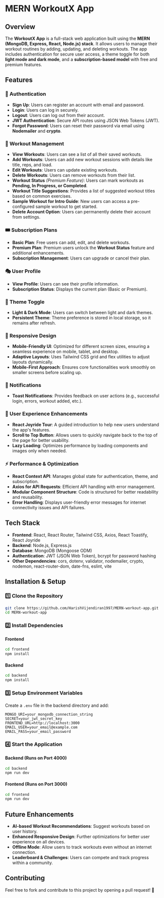 # MERN WorkoutX App

## Overview

The **WorkoutX App** is a full-stack web application built using the **MERN (MongoDB, Express, React, Node.js) stack**. It allows users to manage their workout routines by adding, updating, and deleting workouts. The app includes authentication for secure user access, a theme toggle for both **light mode and dark mode**, and a **subscription-based model** with free and premium features.

## Features

### 🔐 Authentication

- **Sign Up**: Users can register an account with email and password.
- **Login**: Users can log in securely.
- **Logout**: Users can log out from their account.
- **JWT Authentication**: Secure API routes using JSON Web Tokens (JWT).
- **Forgot Password**: Users can reset their password via email using **Nodemailer** and **crypto**.

### 💪 Workout Management

- **View Workouts**: Users can see a list of all their saved workouts.
- **Add Workouts**: Users can add new workout sessions with details like title, reps, and load.
- **Edit Workouts**: Users can update existing workouts.
- **Delete Workouts**: Users can remove workouts from their list.
- **Workout Status** *(Premium Feature)*: Users can mark workouts as **Pending, In Progress, or Completed**.
- **Workout Title Suggestions**: Provides a list of suggested workout titles based on common exercises.
- **Sample Workout for Intro Guide**: New users can access a pre-configured sample workout to get started.
- **Delete Account Option**: Users can permanently delete their account from settings.

### 🎟️ Subscription Plans

- **Basic Plan**: Free users can add, edit, and delete workouts.
- **Premium Plan**: Premium users unlock the **Workout Status** feature and additional enhancements.
- **Subscription Management**: Users can upgrade or cancel their plan.

### 🎭 User Profile

- **View Profile**: Users can see their profile information.
- **Subscription Status**: Displays the current plan (Basic or Premium).

### 🎨 Theme Toggle

- **Light & Dark Mode**: Users can switch between light and dark themes.
- **Persistent Theme**: Theme preference is stored in local storage, so it remains after refresh.

### 📱 Responsive Design

- **Mobile-Friendly UI**: Optimized for different screen sizes, ensuring a seamless experience on mobile, tablet, and desktop.
- **Adaptive Layouts**: Uses Tailwind CSS grid and flex utilities to adjust layouts dynamically.
- **Mobile-First Approach**: Ensures core functionalities work smoothly on smaller screens before scaling up.

### 🔔 Notifications

- **Toast Notifications**: Provides feedback on user actions (e.g., successful login, errors, workout added, etc.).

### 🚀 User Experience Enhancements

- **React Joyride Tour**: A guided introduction to help new users understand the app's features.
- **Scroll to Top Button**: Allows users to quickly navigate back to the top of the page for better usability.
- **Lazy Loading**: Optimizes performance by loading components and images only when needed.

### ⚡ Performance & Optimization

- **React Context API**: Manages global state for authentication, theme, and subscription.
- **Axios for API Requests**: Efficient API handling with error management.
- **Modular Component Structure**: Code is structured for better readability and reusability.
- **Error Handling**: Displays user-friendly error messages for internet connectivity issues and API failures.

## Tech Stack

- **Frontend**: React, React Router, Tailwind CSS, Axios, React Toastify, React Joyride
- **Backend**: Node.js, Express.js
- **Database**: MongoDB (Mongoose ODM)
- **Authentication**: JWT (JSON Web Token), bcrypt for password hashing
- **Other Dependencies**: cors, dotenv, validator, nodemailer, crypto, nodemon, react-router-dom, date-fns, eslint, vite

## Installation & Setup

### 1️⃣ Clone the Repository

```sh
git clone https://github.com/HarishVijendiran1997/MERN-workout-app.git
cd MERN-workout-app
```

### 2️⃣ Install Dependencies

#### Frontend

```sh
cd frontend
npm install
```

#### Backend

```sh
cd backend
npm install
```

### 3️⃣ Setup Environment Variables

Create a `.env` file in the backend directory and add:

```
MONGO_URI=your_mongodb_connection_string
SECRET=your_jwt_secret_key
FRONTEND_URL=http://localhost:3000
EMAIL_USER=your_email@example.com
EMAIL_PASS=your_email_password
```

### 4️⃣ Start the Application

#### Backend (Runs on Port 4000)

```sh
cd backend
npm run dev
```

#### Frontend (Runs on Port 3000)

```sh
cd frontend
npm run dev
```

## Future Enhancements

- **AI-based Workout Recommendations**: Suggest workouts based on user history.
- **Enhanced Responsive Design**: Further optimizations for better user experience on all devices.
- **Offline Mode**: Allow users to track workouts even without an internet connection.
- **Leaderboard & Challenges**: Users can compete and track progress within a community.

## Contributing

Feel free to fork and contribute to this project by opening a pull request! 🚀

